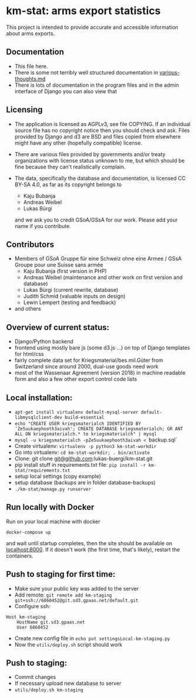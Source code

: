 km-stat: arms export statistics
===============================

This project is intended to provide accurate and accessible information
about arms exports.

## Documentation

* This file here.
* There is some not terribly well structured documentation in [various-thoughts.md](various-thoughts.md)
* There is lots of documentation in the program files and in the admin interface of Django you can also view that

## Licensing

* The application is licensed as AGPLv3, see file COPYING. If an individual
source file has no copyright notice then you should check and ask. Files
provided by Django and d3 are BSD and files copied from elsewhere might have
any other (hopefully compatible) license.
* There are various files provided by governments and/or treaty
organizations with license status unknown to me, but which should be
fine because they can't realistically complain.
* The data, specifically the database and documentation, is licensed
CC BY-SA 4.0, as far as its copyright belongs to
  * Kaju Bubanja
  * Andreas Weibel
  * Lukas Bürgi

  and we ask you to credit GSoA/GSsA for our work.
  Please add your name if you contribute.

## Contributors

* Members of GSoA Gruppe für eine Schweiz ohne eine Armee / GSsA Groupe pour une Suisse sans armée
  * Kaju Bubanja (first version in PHP)
  * Andreas Weibel (maintenance and other work on first version and database)
  * Lukas Bürgi (current rewrite, database)
  * Judith Schmid (valuable inputs on design)
  * Lewin Lempert (testing and feedback)
* and others

## Overview of current status:

* Django/Python backend
* frontend using mostly bare js (some d3.js ...) on top of Django templates for html/css
* fairly complete data set for Kriegsmaterial/bes.mil.Güter from Switzerland since around 2000, dual-use goods need work
* most of the Wassenaar Agreement (version 2018) in machine readable form and also a few other export control code lists

## Local installation:

* `apt-get install virtualenv default-mysql-server default-libmysqlclient-dev build-essential`
* `echo "CREATE USER kriegsmaterialch IDENTIFIED BY 'Ze5uukaephooth3aivah'; CREATE DATABASE kriegsmaterialch; GR
ANT ALL ON kriegsmaterialch.* to kriegsmaterialch" | mysql`
* `mysql -u kriegsmaterialch -pZe5uukaephooth3aivah < `backup.sql`
* Create virtualenv: `virtualenv -p python3 km-stat-workdir`
* Go into virtualenv: `cd km-stat-workdir; . bin/activate`
* Clone: git clone git@github.com:lukas-buergi/km-stat.git
* pip install stuff in requirements.txt file: `pip install -r km-stat/requirements.txt`
* setup local settings (copy example)
* setup database (backups are in folder database-backups)
* `./km-stat/manage.py runserver`

## Run locally with Docker

Run on your local machine with docker
```
docker-compose up
```

and wait until startup completes, then the site should be available on [localhost:8000](http://localhost:8000). If it doesn't work (the first time, that's likely), restart the containers.

## Push to staging for first time:

* Make sure your public key was added to the server
* Add remote: `git remote add km-staging git+ssh://6860452@git.sd3.gpaas.net/default.git`
* Configure ssh:
```
Host km-staging
    HostName git.sd3.gpaas.net
    User 6860452
```
* Create new config file in ```echo put settingsLocal-km-staging.py```
* Now the `utils/deploy.sh` script should work

## Push to staging:

* Commit changes
* If necessary upload new database to server
* `utils/deploy.sh km-staging`
